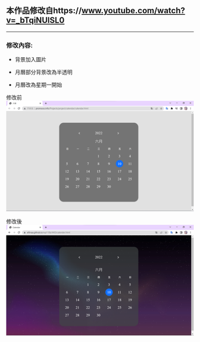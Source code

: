 ## 本作品修改自https://www.youtube.com/watch?v=_bTqiNUlSL0
***
### 修改內容:

* 背景加入圖片

* 月曆部分背景改為半透明

* 月曆改為星期一開始

修改前 
![image](https://github.com/Ellinaa/wp110b/blob/master/MID/%E4%BF%AE%E6%94%B9%E5%89%8D.png)

修改後 
![image](https://github.com/Ellinaa/wp110b/blob/master/MID/%E4%BF%AE%E6%94%B9%E5%BE%8C.png)
